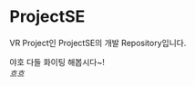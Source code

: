 # ProjectSE
VR Project인 ProjectSE의 개발 Repository입니다. 
<div>야호 다들 화이팅 해봅시다~!</div>
<div><em>흐흐</em></div>
